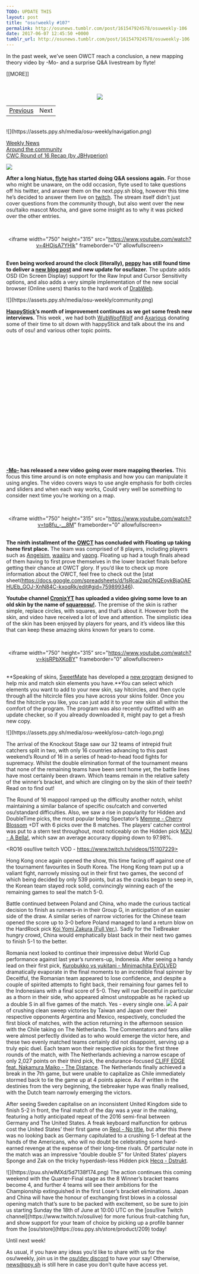 ```yaml
---
TODO: UPDATE THIS
layout: post
title: "osu!weekly #107"
permalink: http://osunews.tumblr.com/post/161547924578/osuweekly-106
date: 2017-06-07 12:45:50 +0000
tumblr_url: http://osunews.tumblr.com/post/161547924578/osuweekly-106 
---
```


In the past week, we’ve seen OWCT reach a conclusion, a new mapping theory video by -Mo- and a surprise Q&A livestream by flyte!
 
[[MORE]]
 
<br><center><img src="https://assets.ppy.sh/media/osu-weekly/2017-06-18/header.png"></center>
<table width="100%"><tr><td align="left"><a href="http://osu.ppy.sh/news/161547924578">Previous</a></td>
<td align="right">Next</td>
</tr></table><br>
 
<centre>
![](https://assets.ppy.sh/media/osu-weekly/navigation.png)
</centre>
 
<a href="#news">Weekly News</a><br>
<a href="#com">Around the community</a><br>
<a href="#cwc">CWC Round of 16 Recap (by JBHyperion)</a>
 
 
<a name="news" id="news"></a>![](https://assets.ppy.sh/media/osu-weekly/weekly-news.png)
 
**After a long hiatus, [flyte](https://osu.ppy.sh/users/3103765) has started doing Q&A sessions again.** For those who might be unaware, on the odd occasion, flyte used to take questions off his twitter, and answer them on the next.ppy.sh blog, however this time he’s decided to answer them live on [twitch](https://www.twitch.tv/arflyte). The stream itself didn’t just cover questions from the community though, but also went over the new osu!taiko mascot Mocha, and gave some insight as to why it was picked over the other entries. 
 
<br><center><iframe width="750" height="315”
src="https://www.youtube.com/watch?v=4HOjsA7YHlk" frameborder="0" allowfullscreen></iframe></center></br>
 
**Even being worked around the clock (literally), [peppy](https://osu.ppy.sh/users/2) has still found time to deliver a [new blog post](https://blog.ppy.sh/2017.609.0/) and new update for osu!lazer.** The update adds OSD (On Screen Display) support for the Raw Input and Cursor Sensitivity options, and also adds a very simple implementation of the new social browser (Online users) thanks to the hard work of [DrabWeb](https://osu.ppy.sh/users/6946022).
 
<show pippi here>
 
<centre>
<a name="com" id="com"></a>![](https://assets.ppy.sh/media/osu-weekly/community.png)
<centre>
 
**[HappyStick](https://osu.ppy.sh/users/256802)’s month of improvement continues as we get some fresh new interviews.** This week , we had both [WubWoofWolf](https://osu.ppy.sh/users/39828) and [Axarious](https://osu.ppy.sh/users/2614511) donating some of their time to sit down with happyStick and talk about the ins and outs of osu! and various other topic points.
 
<center><iframe width="750" height="315”
src="https://www.youtube.com/watch?v=5BNkwKcPyEg" frameborder="0" allowfullscreen></iframe></center></br>
 
**[-Mo-](https://osu.ppy.sh/users/2202163)  has released a new video going over more mapping theories.** This focus this time around is on note emphasis and how you can manipulate it using angles. The video covers ways to use angle emphasis for both circles and sliders and when each way works, Could very well be something to consider next time you’re working on a map.
 
<br><center><iframe width="750" height="315”
src="https://www.youtube.com/watch?v=tq8fu_-__8M" frameborder="0" allowfullscreen></iframe></center></br>
 
**The ninth installment of the [OWCT](https://osu.ppy.sh/forum/t/578214) has concluded with Floating up taking home first place.** The team was comprised of 8 players, including players such as [Angelsim](https://osu.ppy.sh/users/1777162), [waaiiru](https://osu.ppy.sh/users/903978) and [yaong](https://osu.ppy.sh/users/1883865). Floating up had a tough finals ahead of them having to first prove themselves in the lower bracket finals before getting their chance at OWCT glory. If you’d like to check up more information about the OWCT, feel free to check out the [stat sheet(https://docs.google.com/spreadsheets/d/1sRcai2qpONQEoykBjaOAEHUEb_GOJ-XnN84C-kxoqRk/edit#gid=759899346).
 
 
**Youtube channel [CronixYT](https://www.youtube.com/cronixyt) has uploaded a video giving some love to an old skin by the name of [squareosu!](https://osu.ppy.sh/community/forums/topics/146382).** The premise of the skin is rather simple, replace circles, with squares, and that’s about it. However both the skin, and video have received a lot of love and attention. The simplistic idea of the skin has been enjoyed by players for years, and it’s videos like this that can keep these amazing skins known for years to come. 
 
<br><center><iframe width="750" height="315”
src="https://www.youtube.com/watch?v=kjsRPbXKoBY" frameborder="0" allowfullscreen></iframe></center></br>
 
 
**Speaking of skins, [SweetMate](https://osu.ppy.sh/users/4122729) has developed a [new program](http://jackvandenbrink.weebly.com/code-projects.html) designed to help mix and match skin elements you have.**You can select which elements you want to add to your new skin, say hitcircles, and then cycle through all the hitcircle files you have across your skins folder. Once you find the hitcircle you like, you can just add it to your new skin all within the comfort of the program. The program was also recently outfitted with an update checker, so if you already downloaded it, might pay to get a fresh new copy. 
 
 
<centre>
<a name="cwc" id="cwc"></a>![](https://assets.ppy.sh/media/osu-weekly/osu-catch-logo.png)
</centre>
 
 
The arrival of the Knockout Stage saw our 32 teams of intrepid fruit catchers split in two, with only 16 countries advancing to this past weekend’s Round of 16 in a series of head-to-head food fights for supremacy. Whilst the double elimination format of the tournament means that none of the remaining teams have been sent home yet, the battle lines have most certainly been drawn. Which teams remain in the relative safety of the winner’s bracket, and which are clinging on by the skin of their teeth? Read on to find out!
 
The Round of 16 mappool ramped up the difficulty another notch, whilst maintaining a similar balance of specific osu!catch and converted osu!standard difficulties. Also, we saw a rise in popularity for Hidden and DoubleTime picks, the most popular being Spectator’s [Memme - Cherry Blossom](https://osu.ppy.sh/b/1047736&m=2) +DT with 6 picks over the 8 matches. The players’ catcher control was put to a stern test throughout, most noticeably on the Hidden pick [M2U - A Bella!](https://osu.ppy.sh/b/1147348&m=2), which saw an average accuracy dipping down to 97.98%.
 
<RO16 osu!live twitch VOD - https://www.twitch.tv/videos/151107229>
 
Hong Kong once again opened the show, this time facing off against one of the tournament favourites in South Korea. The Hong Kong team put up a valiant fight, narrowly missing out in their first two games, the second of which being decided by only 539 points, but as the cracks began to seep in, the Korean team stayed rock solid, convincingly winning each of the remaining games to seal the match 5-0.
 
Battle continued between Poland and China, who made the curious tactical decision to finish as runners-in in their Group G, in anticipation of an easier side of the draw. A similar series of narrow victories for the Chinese team opened the score up to 3-0 before Poland managed to land a return blow on the HardRock pick [Koi Yomi Zakura (Full Ver.)](https://osu.ppy.sh/b/46587&m=2). Sadly for the TieBreaker hungry crowd, China would emphatically blast back in their next two games to finish 5-1 to the better.
 
Romania next looked to continue their impressive debut World Cup performance against last year’s runners-up, Indonesia. After seeing a handy lead on their first pick, [Kurobukko vs yukitani - Minimachita EVOLVED](https://osu.ppy.sh/b/1100300) dramatically evaporate in the final moments to an incredible final spinner by Deceitful, the Romanian team appeared to lose confidence, and despite a couple of spirited attempts to fight back, their remaining four games fell to the Indonesians with a final score of 5-0. They will rue Deceitful in particular as a thorn in their side, who appeared almost unstoppable as he racked up a double S in all five games of the match. Yes - every single one.
<centre>
![](https://puu.sh/wlMW6/5ebf0cb230.png)
</centre>
A pair of crushing clean sweep victories by Taiwan and Japan over their respective opponents Argentina and Mexico, respectively, concluded the first block of matches, with the action returning in the afternoon session with the Chile taking on The Netherlands. The Commentators and fans alike were almost perfectly divided as to who would emerge the victor here, and these two evenly matched teams certainly did not disappoint, serving up a truly epic duel. Each team won their respective picks for the first three rounds of the match, with The Netherlands achieving a narrow escape of only 2,027 points on their third pick, the endurance-focused [CLIFF EDGE feat. Nakamura Maiko - The Distance](https://osu.ppy.sh/b/1053163). The Netherlands finally achieved a break in the 7th game, but were unable to capitalize as Chile immediately stormed back to tie the game up at 4 points apiece. As if written in the destinies from the very beginning, the tiebreaker hype was finally realised, with the Dutch team narrowly emerging the victors.
 
After seeing Sweden capitalise on an inconsistent United Kingdom side to finish 5-2 in front, the final match of the day was a year in the making, featuring a hotly anticipated repeat of the 2016 semi-final between Germany and The United States. A freak keyboard malfunction for qebrus cost the United States’ their first game on [Reol - No title](https://osu.ppy.sh/b/536479), but after this there was no looking back as Germany capitulated to a crushing 5-1 defeat at the hands of the Americans, who will no doubt be celebrating some hard-earned revenge at the expense of their long-time rivals. Of particular note in the match was an impressive “double double S” for United States’ players Sponge and Zak on the tricky hyperdash-less Hidden pick [Hecq - Dstrukt](https://osu.ppy.sh/b/1087385&m=2).
 
<centre>
![](https://puu.sh/wlMXd/5d7138f174.png)
</centre>
The action continues this coming weekend with the Quarter-Final stage as the 8 Winner’s bracket teams become 4, and further 4 teams will see their ambitions for the Championship extinguished in the first Loser’s bracket eliminations. Japan and China will have the honour of exchanging first blows in a colossal opening match that’s sure to be packed with excitement, so be sure to join us starting Sunday the 18th of June at 10:00 UTC on the [osu!live Twitch channel](https://www.twitch.tv/osulive) for more furious fruit-catching fun, and show support for your team of choice by picking up a profile banner from the [osu!store](https://osu.ppy.sh/store/product/209) today!
 
Until next week!
 
As usual, if you have any ideas you’d like to share with us for the osu!weekly, join us in the [osu!dev discord](https://discord.gg/ppy) to have your say! Otherwise, news@ppy.sh is still here in case you don’t quite have access yet.